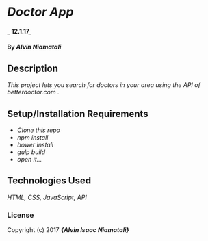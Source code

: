 # _Doctor App_

#### _ 12.1.17_

#### By _**Alvin Niamatali**_

## Description

_This project lets you search for doctors in your area using the API of betterdoctor.com ._

## Setup/Installation Requirements

* _Clone this repo_
* _npm install_
* _bower install_
* _gulp build_
* _open it..._

## Technologies Used
_HTML, CSS, JavaScript, API_

### License
Copyright (c) 2017 **_{Alvin Isaac Niamatali}_**
